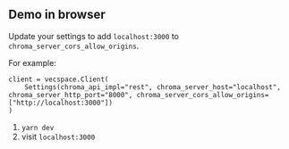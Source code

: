 ## Demo in browser 

Update your settings to add `localhost:3000` to `chroma_server_cors_allow_origins`. 

For example:

```
client = vecspace.Client(
    Settings(chroma_api_impl="rest", chroma_server_host="localhost", chroma_server_http_port="8000", chroma_server_cors_allow_origins=["http://localhost:3000"])
)

```

1. `yarn dev` 
2. visit `localhost:3000`